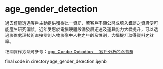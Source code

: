 # age_gender_detection

過去僅能透過客戶主動提供獲得此一資訊，若客戶不願公開或填入錯誤之資訊便可能產生研究偏誤。近年受惠於電腦硬體設備發展迅速及運算能力大幅提升，可以透過影像處理技術直接辨別人物影像中人物之年齡及性別，大幅提升取得資料之效率。

相關實作方法可參考：[Age-Gender Detection — 客戶分析的必考題](https://medium.com/@p112098/5bdd931c91a4)

final code in directory age_gender_detection.ipynb
